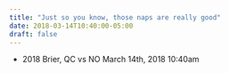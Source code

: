 ```yaml
---
title: "Just so you know, those naps are really good"
date: 2018-03-14T10:40:00-05:00
draft: false
---
```

- 2018 Brier, QC vs NO March 14th, 2018 10:40am